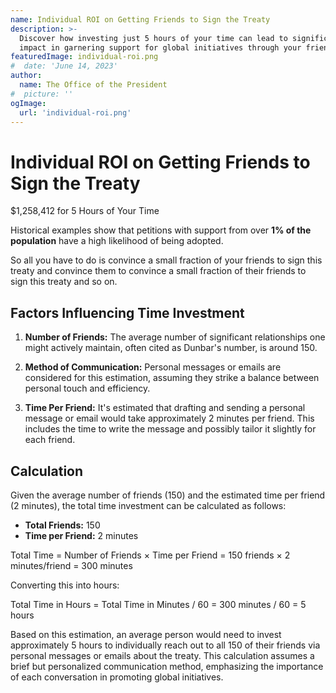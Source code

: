 ```yaml
---
name: Individual ROI on Getting Friends to Sign the Treaty
description: >-
  Discover how investing just 5 hours of your time can lead to significant
  impact in garnering support for global initiatives through your friends.
featuredImage: individual-roi.png
#  date: 'June 14, 2023'
author:
  name: The Office of the President
#  picture: ''
ogImage:
  url: 'individual-roi.png'
---
```

# Individual ROI on Getting Friends to Sign the Treaty

$1,258,412 for 5 Hours of Your Time

Historical examples show that petitions with support from over **1% of the population** have a high likelihood of being adopted.

So all you have to do is convince a small fraction of your friends to sign this treaty and convince them to convince a small fraction of their friends to sign this treaty and so on.

## Factors Influencing Time Investment

1. **Number of Friends:** The average number of significant relationships one might actively maintain, often cited as Dunbar's number, is around 150.

2. **Method of Communication:** Personal messages or emails are considered for this estimation, assuming they strike a balance between personal touch and efficiency.

3. **Time Per Friend:** It's estimated that drafting and sending a personal message or email would take approximately 2 minutes per friend. This includes the time to write the message and possibly tailor it slightly for each friend.

## Calculation

Given the average number of friends (150) and the estimated time per friend (2 minutes), the total time investment can be calculated as follows:

- **Total Friends:** 150
- **Time per Friend:** 2 minutes

Total Time = Number of Friends × Time per Friend
= 150 friends × 2 minutes/friend
= 300 minutes

Converting this into hours:

Total Time in Hours = Total Time in Minutes / 60
= 300 minutes / 60
= 5 hours

Based on this estimation, an average person would need to invest approximately 5 hours to individually reach out to all 150 of their friends via personal messages or emails about the treaty. This calculation assumes a brief but personalized communication method, emphasizing the importance of each conversation in promoting global initiatives.

